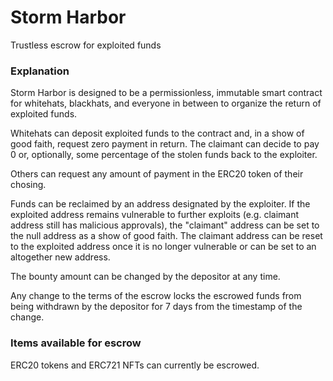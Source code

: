# Storm Harbor

Trustless escrow for exploited funds

### Explanation

Storm Harbor is designed to be a permissionless, immutable smart contract for whitehats, blackhats, and everyone in between to organize the return of exploited funds.

Whitehats can deposit exploited funds to the contract and, in a show of good faith, request zero payment in return. The claimant can decide to pay 0 or, optionally, some percentage of the stolen funds back to the exploiter.

Others can request any amount of payment in the ERC20 token of their chosing.

Funds can be reclaimed by an address designated by the exploiter. If the exploited address remains vulnerable to further exploits (e.g. claimant address still has malicious approvals), the "claimant" address can be set to the null address as a show of good faith. The claimant address can be reset to the exploited address once it is no longer vulnerable or can be set to an altogether new address.

The bounty amount can be changed by the depositor at any time.

Any change to the terms of the escrow locks the escrowed funds from being withdrawn by the depositor for 7 days from the timestamp of the change.

### Items available for escrow

ERC20 tokens and ERC721 NFTs can currently be escrowed.
